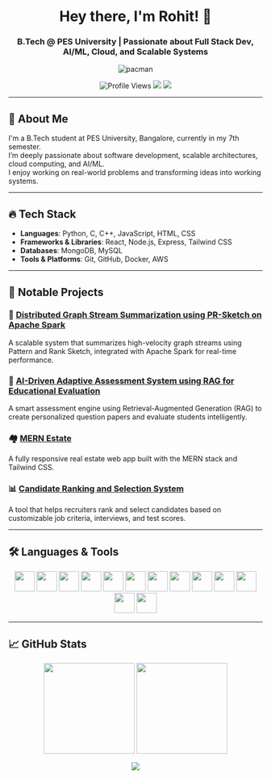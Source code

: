 <h1 align="center">Hey there, I'm Rohit! 👋</h1>
<h3 align="center">B.Tech @ PES University | Passionate about Full Stack Dev, AI/ML, Cloud, and Scalable Systems</h3>

<p align="center">
  <img src="https://i.gifer.com/origin/2c/2c1942a7b6efde6b93ad13e6524a48a7_w200.gif" alt="pacman" />
</p>

<p align="center">
  <img src="https://komarev.com/ghpvc/?username=rohit3110-pro&label=Profile%20Views&color=0e75b6&style=flat" alt="Profile Views" />
  <a href="https://linkedin.com/in/rohit-mudakude"><img src="https://img.shields.io/badge/LinkedIn-blue?logo=linkedin&logoColor=white" /></a>
  <a href="mailto:mudakuderohit@gmail.com"><img src="https://img.shields.io/badge/Gmail-red?logo=gmail&logoColor=white" /></a>
</p>

---

## 🚀 About Me

I'm a B.Tech student at PES University, Bangalore, currently in my 7th semester.  
I’m deeply passionate about software development, scalable architectures, cloud computing, and AI/ML.  
I enjoy working on real-world problems and transforming ideas into working systems.

---

## 🔥 Tech Stack

- **Languages**: Python, C, C++, JavaScript, HTML, CSS  
- **Frameworks & Libraries**: React, Node.js, Express, Tailwind CSS  
- **Databases**: MongoDB, MySQL  
- **Tools & Platforms**: Git, GitHub, Docker, AWS  

---

## 📂 Notable Projects

### 🔷 [Distributed Graph Stream Summarization using PR-Sketch on Apache Spark](https://github.com/rohit3110-pro/Distributed-Graph-Stream-Summarization-Using-PR-Sketch-on-Apache-Spark)
A scalable system that summarizes high-velocity graph streams using Pattern and Rank Sketch, integrated with Apache Spark for real-time performance.

### 🧠 [AI-Driven Adaptive Assessment System using RAG for Educational Evaluation](https://github.com/rohit3110-pro/AI-Driven-Adaptive-Assessment-System-Using-RAG-for-Educational-Evaluation)
A smart assessment engine using Retrieval-Augmented Generation (RAG) to create personalized question papers and evaluate students intelligently.

### 🏘️ [MERN Estate](https://github.com/rohit3110-pro/mern-estate)
A fully responsive real estate web app built with the MERN stack and Tailwind CSS.

### 📊 [Candidate Ranking and Selection System](https://github.com/rohit3110-pro/Candidate-Ranking-and-Selection-System)
A tool that helps recruiters rank and select candidates based on customizable job criteria, interviews, and test scores.

---

## 🛠️ Languages & Tools

<p align="center">
  <img src="https://cdn.jsdelivr.net/gh/devicons/devicon/icons/python/python-original.svg" width="40"/>
  <img src="https://cdn.jsdelivr.net/gh/devicons/devicon/icons/c/c-original.svg" width="40"/>
  <img src="https://cdn.jsdelivr.net/gh/devicons/devicon/icons/cplusplus/cplusplus-original.svg" width="40"/>
  <img src="https://cdn.jsdelivr.net/gh/devicons/devicon/icons/javascript/javascript-original.svg" width="40"/>
  <img src="https://cdn.jsdelivr.net/gh/devicons/devicon/icons/react/react-original.svg" width="40"/>
  <img src="https://cdn.jsdelivr.net/gh/devicons/devicon/icons/nodejs/nodejs-original.svg" width="40"/>
  <img src="https://cdn.jsdelivr.net/gh/devicons/devicon/icons/express/express-original.svg" width="40"/>
  <img src="https://cdn.jsdelivr.net/gh/devicons/devicon/icons/tailwindcss/tailwindcss-plain.svg" width="40"/>
  <img src="https://cdn.jsdelivr.net/gh/devicons/devicon/icons/mongodb/mongodb-original.svg" width="40"/>
  <img src="https://cdn.jsdelivr.net/gh/devicons/devicon/icons/mysql/mysql-original.svg" width="40"/>
  <img src="https://cdn.jsdelivr.net/gh/devicons/devicon/icons/docker/docker-original.svg" width="40"/>
  <img src="https://cdn.jsdelivr.net/gh/devicons/devicon/icons/amazonwebservices/amazonwebservices-original.svg" width="40"/>
  <img src="https://cdn.jsdelivr.net/gh/devicons/devicon/icons/git/git-original.svg" width="40"/>
</p>

---

## 📈 GitHub Stats

<p align="center">
  <img src="https://github-readme-stats.vercel.app/api?username=rohit3110-pro&show_icons=true&theme=tokyonight" height="180"/>
  <img src="https://github-readme-stats.vercel.app/api/top-langs/?username=rohit3110-pro&layout=compact&theme=tokyonight" height="180"/>
</p>

<p align="center">
  <img src="https://github-profile-trophy.vercel.app/?username=rohit3110-pro&theme=tokyonight&margin-w=10&margin-h=15"/>
</p>
